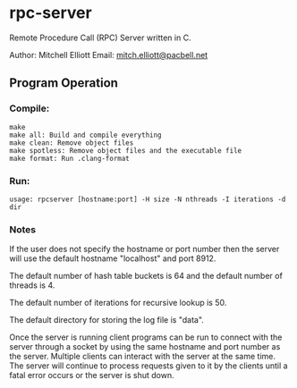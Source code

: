 # rpc-server

Remote Procedure Call (RPC) Server written in C.

Author: Mitchell Elliott
Email: mitch.elliott@pacbell.net

## Program Operation

### Compile:

```
make
make all: Build and compile everything
make clean: Remove object files
make spotless: Remove object files and the executable file
make format: Run .clang-format
```

### Run:

```
usage: rpcserver [hostname:port] -H size -N nthreads -I iterations -d dir
```

### Notes

<p>If the user does not specify the hostname or port number then the server will use the default hostname "localhost" and port 8912.</p>
<p>The default number of hash table buckets is 64 and the default number of threads is 4.</p>
<p>The default number of iterations for recursive lookup is 50.</p>
<p>The default directory for storing the log file is "data".</p>
<p> Once the server is running client programs can be run to connect with the server through a socket by using the same hostname and port number as the server. Multiple clients can interact with the server at the same time. The server will continue to process requests given to it by the clients until a fatal error occurs or the server is shut down.</p>
